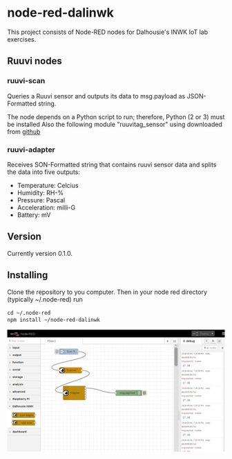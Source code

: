 # node-red-dalinwk
This project consists of Node-RED nodes for Dalhousie's INWK IoT lab exercises.

## Ruuvi nodes


### ruuvi-scan
Queries a Ruuvi sensor and outputs its data to msg.payload as JSON-Formatted string.

The node depends on a Python script to run; therefore, Python (2 or 3) must be installed
Also the following module "ruuvitag_sensor" using downloaded from [github](https://github.com/ttu/ruuvitag-sensor)


### ruuvi-adapter
Receives SON-Formatted string that contains ruuvi sensor data and splits the data into five outputs:
 - Temperature: Celcius
 - Humidity: RH-%
 - Pressure: Pascal
 - Acceleration: milli-G
 - Battery: mV


## Version
Currently version 0.1.0.

## Installing
Clone the repository to you computer. Then in your node red directory (typically ~/.node-red) run
```
cd ~/.node-red
npm install ~/node-red-dalinwk

```

![](images/screen1.png)
